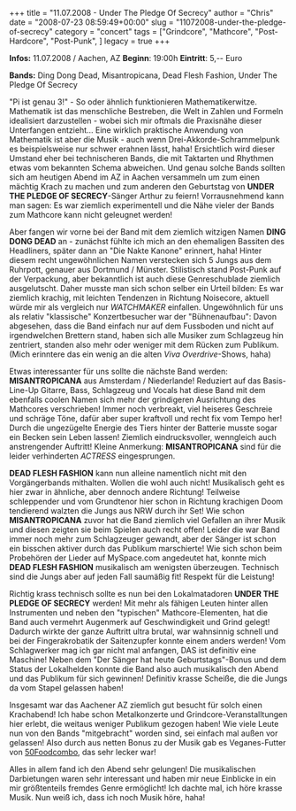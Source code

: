 +++
title = "11.07.2008 - Under The Pledge Of Secrecy"
author = "Chris"
date = "2008-07-23 08:59:49+00:00"
slug = "11072008-under-the-pledge-of-secrecy"
category = "concert"
tags = ["Grindcore", "Mathcore", "Post-Hardcore", "Post-Punk", ]
legacy = true
+++

**Infos:**
11.07.2008 / Aachen, AZ
**Beginn**: 19:00h
**Eintritt**: 5,-- Euro

**Bands:**
Ding Dong Dead, Misantropicana, Dead Flesh Fashion, Under The Pledge Of Secrecy

"Pi ist genau 3!" - So oder ähnlich funktionieren Mathematikerwitze. Mathematik ist das menschliche Bestreben, die Welt in Zahlen und Formeln idealisiert darzustellen - wobei sich mir oftmals die Praxisnähe dieser Unterfangen entzieht... Eine wirklich praktische Anwendung von Mathematik ist aber die Musik - auch wenn Drei-Akkorde-Schrammelpunk es beispielsweise nur schwer erahnen lässt, haha! Ersichtlich wird dieser Umstand eher bei technischeren Bands, die mit Taktarten und Rhythmen etwas vom bekannten Schema abweichen. Und genau solche Bands sollten sich am heutigen Abend im AZ in Aachen versammeln um zum einen mächtig Krach zu machen und zum anderen den Geburtstag von **UNDER THE PLEDGE OF SECRECY**-Sänger Arthur zu feiern!
Vorrausnehmend kann man sagen: Es war ziemlich experimentell und die Nähe vieler der Bands zum Mathcore kann nicht geleugnet werden!

Aber fangen wir vorne bei der Band mit dem ziemlich witzigen Namen **DING DONG DEAD** an - zunächst fühlte ich mich an den ehemaligen Bassiten des Headliners, später dann an "Die Nakte Kanone" erinnert, haha! Hinter diesem recht ungewöhnlichen Namen verstecken sich 5 Jungs aus dem Ruhrpott, genauer aus Dortmund / Münster. Stilistisch stand Post-Punk auf der Verpackung, aber bekanntlich ist auch diese Genreschublade ziemlich ausgelutscht. Daher musste man sich schon selber ein Urteil bilden: Es war ziemlich krachig, mit leichten Tendenzen in Richtung Noisecore, aktuell würde mir als vergleich nur _WATCHMAKER_ einfallen.
Ungewöhnlich für uns als relativ "klassische" Konzertbesucher war der "Bühnenaufbau": Davon abgesehen, dass die Band einfach nur auf dem Fussboden und nicht auf irgendwelchen Brettern stand, haben sich alle Musiker zum Schlagzeug hin zentriert, standen also mehr oder weniger mit dem Rücken zum Publikum. (Mich erinntere das ein wenig an die alten _Viva Overdrive_-Shows, haha)

Etwas interessanter für uns sollte die nächste Band werden: **MISANTROPICANA** aus Amsterdam / Niederlande! Reduziert auf das Basis-Line-Up Gitarre, Bass, Schlagzeug und Vocals hat diese Band mit dem ebenfalls coolen Namen sich mehr der grindigeren Ausrichtung des Mathcores verschrieben! Immer noch verbreakt, viel heiseres Geschreie und schräge Töne, dafür aber super kraftvoll und recht fix vom Tempo her! Durch die ungezügelte Energie des Tiers hinter der Batterie musste sogar ein Becken sein Leben lassen! Ziemlich eindrucksvoller, wenngleich auch anstrengender Auftritt!
Kleine Anmerkung: **MISANTROPICANA** sind für die leider verhinderten _ACTRESS_ eingesprungen.

**DEAD FLESH FASHION** kann nun alleine namentlich nicht mit den Vorgängerbands mithalten. Wollen die wohl auch nicht! Musikalisch geht es hier zwar in ähnliche, aber dennoch andere Richtung! Teilweise schleppender und vom Grundtenor hier schon in Richtung krachigen Doom tendierend walzten die Jungs aus NRW durch ihr Set! Wie schon **MISANTROPICANA** zuvor hat die Band ziemlich viel Gefallen an ihrer Musik und diesen zeigten sie beim Spielen auch recht offen! Leider die war Band immer noch mehr zum Schlagzeuger gewandt, aber der Sänger ist schon ein bisschen aktiver durch das Publikum marschierte!
Wie sich schon beim Probehören der Lieder auf MySpace.com angedeutet hat, konnte mich **DEAD FLESH FASHION** musikalisch am wenigsten überzeugen. Technisch sind die Jungs aber auf jeden Fall saumäßig fit! Respekt für die Leistung!

Richtig krass technisch sollte es nun bei den Lokalmatadoren **UNDER THE PLEDGE OF SECRECY** werden! Mit mehr als fähigen Leuten hinter allen Instrumenten und neben den "typischen" Mathcore-Elementen, hat die Band auch vermehrt Augenmerk auf Geschwindigkeit und Grind gelegt! Dadurch wirkte der ganze Auftritt ultra brutal, war wahnsinnig schnell und bei der Fingerakrobatik der Saitenzupfer konnte einem anders werden! Vom Schlagwerker mag ich gar nicht mal anfangen, DAS ist definitiv eine Maschine!
Neben dem "Der Sänger hat heute Geburtstags"-Bonus und dem Status der Lokalhelden konnte die Band also auch musikalisch den Abend und das Publikum für sich gewinnen! Definitiv krasse Scheiße, die die Jungs da vom Stapel gelassen haben!

Insgesamt war das Aachener AZ ziemlich gut besucht für solch einen Krachabend! Ich habe schon Metalkonzerte und Grindcore-Veranstalltungen hier erlebt, die weitaus weniger Publikum gezogen haben! Wie viele Leute nun von den Bands "mitgebracht" worden sind, sei einfach mal außen vor gelassen!
Also durch aus netten Bonus zu der Musik gab es Veganes-Futter von <a href="http://www.myspace.com/50foodcombo" target="_blank">50Foodcombo</a>, das sehr lecker war!

Alles in allem fand ich den Abend sehr gelungen! Die musikalischen Darbietungen waren sehr interessant und haben mir neue Einblicke in ein mir größtenteils fremdes Genre ermöglicht! Ich dachte mal, ich höre krasse Musik. Nun weiß ich, dass ich noch Musik höre, haha!
